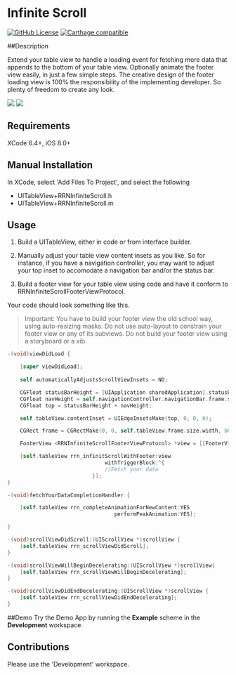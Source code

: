 Infinite Scroll
===============
[![GitHub License](https://img.shields.io/badge/license-MIT-lightgrey.svg)](https://raw.githubusercontent.com/rob-nash/InfiniteScroll/master/Licence.md)
[![Carthage compatible](https://img.shields.io/badge/Carthage-compatible-4BC51D.svg?style=flat)](https://github.com/Carthage/Carthage)

##Description

Extend your table view to handle a loading event for fetching more data that appends to the bottom of your table view. Optionally animate the footer view easily, in just a few simple steps. The creative design of the footer loading view is 100% the responsibility of the implementing developer. So plenty of freedom to create any look.

![](http://i.imgur.com/9XxVQ31.gif?1)
![](http://i.imgur.com/zfHf9vI.gif?1)

## Requirements
XCode 6.4+, iOS 8.0+

## Manual Installation
In XCode, select 'Add Files To Project', and select the following

* UITableView+RRNInfiniteScroll.h
* UITableView+RRNInfiniteScroll.m

## Usage
1. Build a UITableView, either in code or from interface builder.

2. Manually adjust your table view content insets as you like. So for instance, if you have a navigation controller, you may want to adjust your top inset to accomodate a navigation bar and/or the status bar.

3. Build a footer view for your table view using code and have it conform to RRNInfiniteScrollFooterViewProtocol.

Your code should look something like this.

>Important: You have to build your footer view the old school way, using auto-resizing masks. Do not use auto-layout to constrain your footer view or any of its subviews. Do not build your footer view using a storyboard or a xib.

```objective-c
-(void)viewDidLoad {

    [super viewDidLoad];
    
    self.automaticallyAdjustsScrollViewInsets = NO;

    CGFloat statusBarHeight = [UIApplication sharedApplication].statusBarFrame.size.height;
    CGFloat navHeight = self.navigationController.navigationBar.frame.size.height;
    CGFloat top = statusBarHeight + navHeight;

    self.tableView.contentInset = UIEdgeInsetsMake(top, 0, 0, 0);

    CGRect frame = CGRectMake(0, 0, self.tableView.frame.size.width, 60.0f);

    FooterView <RRNInfiniteScrollFooterViewProtocol> *view = [[FooterView alloc] initWithFrame:frame];

    [self.tableView rrn_infinitScrollWithFooter:view
                               withTriggerBlock:^{
                               //Fetch your data
                           }];
}

-(void)fetchYourDataCompletionHandler {

    [self.tableView rrn_completeAnimationForNewContent:YES
                                  performPeakAnimation:YES];

}

-(void)scrollViewDidScroll:(UIScrollView *)scrollView {
    [self.tableView rrn_scrollViewDidScroll];
}

-(void)scrollViewWillBeginDecelerating:(UIScrollView *)scrollView{
    [self.tableView rrn_scrollViewWillBeginDecelerating];
}

-(void)scrollViewDidEndDecelerating:(UIScrollView *)scrollView {
    [self.tableView rrn_scrollViewDidEndDecelerating];
}
```

##Demo
Try the Demo App by running the **Example** scheme in the **Development** workspace.

## Contributions
Please use the 'Development' workspace.